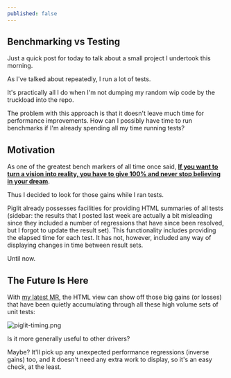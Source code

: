 ```yaml
---
published: false
---
```

## Benchmarking vs Testing

Just a quick post for today to talk about a small project I undertook this morning.

As I've talked about repeatedly, I run a lot of tests.

It's practically all I do when I'm not dumping my random wip code by the truckload into the repo.

The problem with this approach is that it doesn't leave much time for performance improvements. How can I possibly have time to run benchmarks if I'm already spending all my time running tests?

## Motivation
As one of the greatest bench markers of all time once said, [**If you want to turn a vision into reality, you have to give 100% and never stop believing in your dream**](https://www.goodreads.com/quotes/1038255-if-you-want-to-turn-a-vision-into-reality-you).

Thus I decided to look for those gains while I ran tests.

Piglit already possesses facilities for providing HTML summaries of all tests (sidebar: the results that I posted last week are actually a bit misleading since they included a number of regressions that have since been resolved, but I forgot to update the result set). This functionality includes providing the elapsed time for each test. It has not, however, included any way of displaying changes in time between result sets.

Until now.

## The Future Is Here
With [my latest MR](https://gitlab.freedesktop.org/mesa/piglit/-/merge_requests/375), the HTML view can show off those big gains (or losses) that have been quietly accumulating through all these high volume sets of unit tests:

![piglit-timing.png]({{site.url}}/assets/piglit-timing.png)

Is it more generally useful to other drivers?

Maybe? It'll pick up any unexpected performance regressions (inverse gains) too, and it doesn't need any extra work to display, so it's an easy check, at the least.